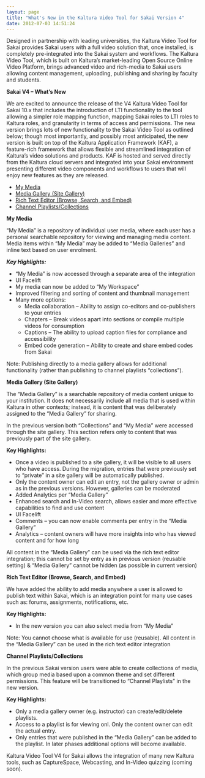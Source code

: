 ```yaml
---
layout: page
title: "What's New in the Kaltura Video Tool for Sakai Version 4"
date: 2012-07-03 14:51:24
---
```


Designed in partnership with leading universities, the Kaltura Video Tool for Sakai provides Sakai users with a full video solution that, once installed, is completely pre-integrated into the Sakai system and workflows. The Kaltura Video Tool, which is built on Kaltura’s market-leading Open Source Online Video Platform, brings advanced video and rich-media to Sakai users allowing content management, uploading, publishing and sharing by faculty and students.

**Sakai V4 – What’s New**

We are excited to announce the release of the V4 Kaltura Video Tool for Sakai 10.x that includes the introduction of LTI functionality to the tool allowing a simpler role mapping function, mapping Sakai roles to LTI roles to Kaltura roles, and granularity in terms of access and permissions. The new version brings lots of new functionality to the Sakai Video Tool as outlined below; though most importantly, and possibly most anticipated, the new version is built on top of the Kaltura Application Framework (KAF), a feature-rich framework that allows flexible and streamlined integration of Kaltura’s video solutions and products. KAF is hosted and served directly from the Kaltura cloud servers and integrated into your Sakai environment presenting different video components and workflows to users that will enjoy new features as they are released.

*   [My Media][1]
*   [Media Gallery (Site Gallery)][2]
*   [Rich Text Editor (Browse, Search, and Embed)][3]
*   [Channel Playlists/Collections][4]

 [1]: #My_Media
 [2]: #Media_Gallery
 [3]: #rich_text_editor
 [4]: #Channel_Playlists

<div>
  <p>
    <strong><a name="My_Media"></a>My Media</strong>
  </p>
</div>

“My Media” is a repository of individual user media, where each user has a personal searchable repository for viewing and managing media content. Media items within “My Media” may be added to “Media Galleries” and inline text based on user enrolment.

***Key Highlights:***

*   “My Media” is now accessed through a separate area of the integration
*   UI Facelift
*   My media can now be added to “My Workspace”
*   Improved filtering and sorting of content and thumbnail management
*   Many more options:
    *   Media collaboration – Ability to assign co-editors and co-publishers to your entries
    *   Chapters – Break videos apart into sections or compile multiple videos for consumption
    *   Captions – The ability to upload caption files for compliance and accessibility
    *   Embed code generation – Ability to create and share embed codes from Sakai

Note: Publishing directly to a media gallery allows for additional functionality (rather than publishing to channel playlists “collections”).

<div>
  <p>
    <strong><a name="Media_Gallery"></a>Media Gallery (Site Gallery)</strong>
  </p>
</div>

The “Media Gallery” is a searchable repository of media content unique to your institution. It does not necessarily include all media that is used within Kaltura in other contexts; instead, it is content that was deliberately assigned to the “Media Gallery” for sharing.

In the previous version both “Collections” and “My Media” were accessed through the site gallery. This section refers only to content that was previously part of the site gallery.

**Key Highlights:**

*   Once a video is published to a site gallery, it will be visible to all users who have access. During the migration, entries that were previously set to “private” in a site gallery will be automatically published.
*   Only the content owner can edit an entry, not the gallery owner or admin as in the previous versions. However, galleries can be moderated
*   Added Analytics per “Media Gallery”
*   Enhanced search and In-Video search, allows easier and more effective capabilities to find and use content
*   UI Facelift
*   Comments – you can now enable comments per entry in the “Media Gallery”
*   Analytics – content owners will have more insights into who has viewed content and for how long

<span class="mce-note-graphic">All content in the “Media Gallery” can be used via the rich text editor integration; this cannot be set by entry as in previous version (reusable setting) & “Media Gallery” cannot be hidden (as possible in current version)</span>

<div>
  <p>
    <strong><a name="rich_text_editor"></a>Rich Text Editor (Browse, Search, and Embed)</strong>
  </p>
</div>

We have added the ability to add media anywhere a user is allowed to publish text within Sakai, which is an integration point for many use cases such as: forums, assignments, notifications, etc.

**Key Highlights:**

*   In the new version you can also select media from “My Media”

Note: You cannot choose what is available for use (reusable). All content in the “Media Gallery” can be used in the rich text editor integration

<div>
  <p>
    <strong><a name="Channel_Playlists"></a>Channel Playlists/Collections</strong>
  </p>
</div>

In the previous Sakai version users were able to create collections of media, which group media based upon a common theme and set different permissions. This feature will be transitioned to “Channel Playlists” in the new version.

**Key Highlights:**

*   Only a media gallery owner (e.g. instructor) can create/edit/delete playlists.
*   Access to a playlist is for viewing onl. Only the content owner can edit the actual entry.
*   Only entries that were published in the “Media Gallery” can be added to the playlist. In later phases additional options will become available.

<span class="mce-note-graphic">Kaltura Video Tool V4 for Sakai allows the integration of many new Kaltura tools, such as CaptureSpace, Webcasting, and In-Video quizzing (coming soon). </span>